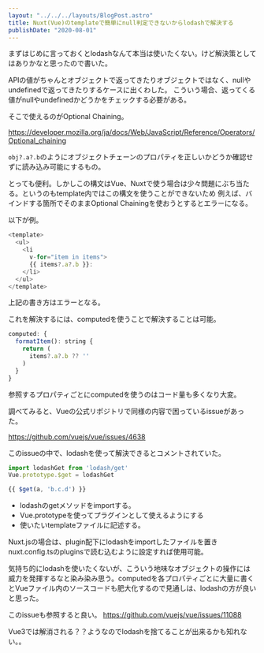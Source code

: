 ```yaml
---
layout: "../../../layouts/BlogPost.astro"
title: Nuxt(Vue)のtemplateで簡単にnull判定できないからlodashで解決する
publishDate: "2020-08-01"
---
```


まずはじめに言っておくとlodashなんて本当は使いたくない。けど解決策としてはありかなと思ったので書いた。

APIの値がちゃんとオブジェクトで返ってきたりオブジェクトではなく、nullやundefinedで返ってきたりするケースに出くわした。
こういう場合、返ってくる値がnullやundefinedかどうかをチェックする必要がある。

そこで使えるのがOptional Chaining。

https://developer.mozilla.org/ja/docs/Web/JavaScript/Reference/Operators/Optional_chaining

```obj?.a?.b```のようにオブジェクトチェーンのプロパティを正しいかどうか確認せずに読み込み可能にするもの。

とっても便利。しかしこの構文はVue、Nuxtで使う場合は少々問題にぶち当たる。というのもtemplate内ではこの構文を使うことができないため
例えば、バインドする箇所でそのままOptional Chainingを使おうとするとエラーになる。

以下が例。

```javascript
<template>
  <ul>
    <li
      v-for="item in items">
      {{ items?.a?.b }}:
    </li>
  </ul>
</template>
```

上記の書き方はエラーとなる。

これを解決するには、computedを使うことで解決することは可能。

```javascript
computed: {
  formatItem(): string {
    return (
      items?.a?.b ?? ''
    )
  }
}
```


参照するプロパティごとにcomputedを使うのはコード量も多くなり大変。

調べてみると、Vueの公式リポジトリで同様の内容で困っているissueがあった。

https://github.com/vuejs/vue/issues/4638

このissueの中で、lodashを使って解決できるとコメントされていた。

```javascript
import lodashGet from 'lodash/get'
Vue.prototype.$get = lodashGet

{{ $get(a, 'b.c.d') }}
``` 

- lodashのgetメソッドをimportする。
- Vue.prototypeを使ってプラグインとして使えるようにする
- 使いたいtemplateファイルに記述する。

Nuxt.jsの場合は、plugin配下にlodashをimportしたファイルを置きnuxt.config.tsのpluginsで読む込むように設定すれば使用可能。

気持ち的にlodashを使いたくないが、こういう地味なオブジェクトの操作には威力を発揮するなと染み染み思う。computedを各プロパティごとに大量に書くとVueファイル内のソースコードも肥大化するので見通しは、lodashの方が良いと思った。

このissueも参照すると良い。
https://github.com/vuejs/vue/issues/11088

Vue3では解消される？？ようなのでlodashを捨てることが出来るかも知れない。。
